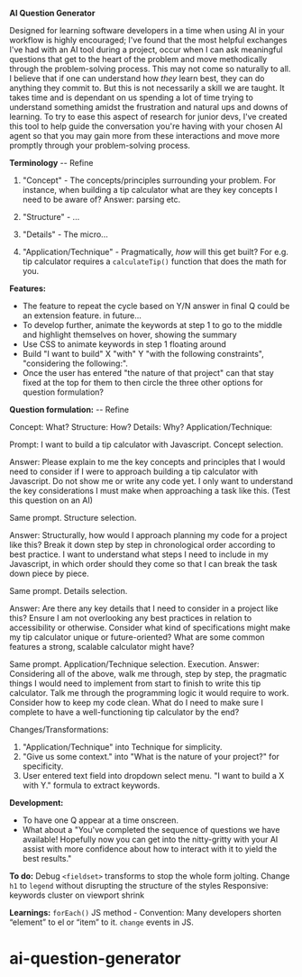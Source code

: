 **AI Question Generator**

Designed for learning software developers in a time when using AI in your workflow is highly encouraged; I've found that the most helpful exchanges I've had with an AI tool during a project, occur when I can ask meaningful questions that get to the heart of the problem and move methodically through the problem-solving process.
This may not come so naturally to all. I believe that if one can understand how _they_ learn best, they can do anything they commit to. But this is not necessarily a skill we are taught. It takes time and is dependant on us spending a lot of time trying to understand something amidst the frustration and natural ups and downs of learning.
To try to ease this aspect of research for junior devs, I've created this tool to help guide the conversation you're having with your chosen AI agent so that you may gain more from these interactions and move more promptly through your problem-solving process.

<!-- Ever get stuck in a scroll of verbal conversation with an AI, when you want it lead it in assisting your problem solving approach? Let’s say you want to break down a problem to its parts, and you want the AI to consider this one at a time, with current agents, you can’t do that, it will always overcompensate and try to solve the entirety of the problem first, leaving you to unpick and repeatedly go over overlooked areas multiple times before reaching a finite conclusion/solution. Want a more methodical AI assist agent, where you lead its thought process? Try the AI Question Generator for Junior Devs. -->

**Terminology** -- Refine

1. "Concept" - The concepts/principles surrounding your problem. For instance, when building a tip calculator what are they key concepts I need to be aware of? Answer: parsing etc.

2. "Structure" - ...

3. "Details" - The micro...

4. "Application/Technique" - Pragmatically, _how_ will this get built? For e.g. tip calculator requires a `calculateTip()` function that does the math for you.

<!-- The Problem:

I get stuck in a conversation where the AI is providing entire solutions to one facet of a problem.

This Solution:

What I want: The AI to focus on the element that I am asking for. This is in the interest of breaking down a problem and solving it in a systematic way.
How to do that: Get the AI to focus on branched problem solving - Let me dictate the structure of the approach. Only answer what I ask it to, allow me to bring in additional elements when I see fit, otherwise, suggest to me things that I may have overlook, which I can then respond to and we can decide to circle back to it or not.
Conversation branching. -->

**Features:**

- The feature to repeat the cycle based on Y/N answer in final Q could be an extension feature. in future...
- To develop further, animate the keywords at step 1 to go to the middle and highlight themselves on hover, showing the summary
- Use CSS to animate keywords in step 1 floating around
- Build "I want to build" X "with" Y "with the following constraints", "considering the following:".
- Once the user has entered "the nature of that project" can that stay fixed at the top for them to then circle the three other options for question formulation?

**Question formulation:** -- Refine

Concept: What?
Structure: How?
Details: Why?
Application/Technique:

Prompt: I want to build a tip calculator with Javascript.
Concept selection.

Answer: Please explain to me the key concepts and principles that I would need to consider if I were to approach building a tip calculator with Javascript. Do not show me or write any code yet. I only want to understand the key considerations I must make when approaching a task like this. (Test this question on an AI)

Same prompt.
Structure selection.

Answer: Structurally, how would I approach planning my code for a project like this? Break it down step by step in chronological order according to best practice. I want to understand what steps I need to include in my Javascript, in which order should they come so that I can break the task down piece by piece.

Same prompt.
Details selection.

Answer: Are there any key details that I need to consider in a project like this? Ensure I am not overlooking any best practices in relation to accessibility or otherwise. Consider what kind of specifications might make my tip calculator unique or future-oriented? What are some common features a strong, scalable calculator might have?

Same prompt.
Application/Technique selection.
Execution.
Answer: Considering all of the above, walk me through, step by step, the pragmatic things I would need to implement from start to finish to write this tip calculator. Talk me through the programming logic it would require to work. Consider how to keep my code clean. What do I need to make sure I complete to have a well-functioning tip calculator by the end?

Changes/Transformations:

1. "Application/Technique" into Technique for simplicity.
2. "Give us some context." into "What is the nature of your project?" for specificity.
3. User entered text field into dropdown select menu. "I want to build a X with Y." formula to extract keywords.

**Development:**

- To have one Q appear at a time onscreen.
- What about a "You've completed the sequence of questions we have available! Hopefully now you can get into the nitty-gritty with your AI assist with more confidence about how to interact with it to yield the best results."

**To do:**
Debug `<fieldset>` transforms to stop the whole form jolting.
Change `h1` to `legend` without disrupting the structure of the styles
Responsive: keywords cluster on viewport shrink

**Learnings:**
`forEach()` JS method -
Convention: Many developers shorten “element” to el or “item” to it.
`change` events in JS.

# ai-question-generator
